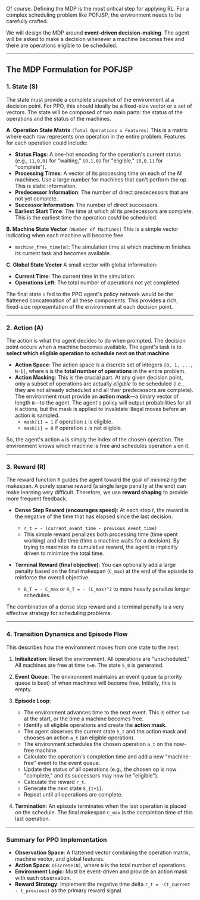 Of course. Defining the MDP is the most critical step for applying RL. For a complex scheduling problem like POFJSP, the environment needs to be carefully crafted.

We will design the MDP around **event-driven decision-making**. The agent will be asked to make a decision whenever a machine becomes free and there are operations eligible to be scheduled.

---

## The MDP Formulation for POFJSP

### 1. State (S)
The state must provide a complete snapshot of the environment at a decision point. For PPO, this should ideally be a fixed-size vector or a set of vectors. The state will be composed of two main parts: the status of the operations and the status of the machines.

**A. Operation State Matrix** `(Total Operations x Features)`
This is a matrix where each row represents one operation in the entire problem. Features for each operation could include:
* **Status Flags**: A one-hot encoding for the operation's current status (e.g., `[1,0,0]` for "waiting," `[0,1,0]` for "eligible," `[0,0,1]` for "complete").
* **Processing Times**: A vector of its processing time on each of the *M* machines. Use a large number for machines that can't perform the op. This is static information.
* **Predecessor Information**: The number of direct predecessors that are not yet complete.
* **Successor Information**: The number of direct successors.
* **Earliest Start Time**: The time at which all its predecessors are complete. This is the earliest time the operation *could* be scheduled.

**B. Machine State Vector** `(Number of Machines)`
This is a simple vector indicating when each machine will become free.
* `machine_free_time[m]`: The simulation time at which machine *m* finishes its current task and becomes available.

**C. Global State Vector**
A small vector with global information:
* **Current Time**: The current time in the simulation.
* **Operations Left**: The total number of operations not yet completed.

The final state `S` fed to the PPO agent's policy network would be the flattened concatenation of all these components. This provides a rich, fixed-size representation of the environment at each decision point.

***

### 2. Action (A)
The action is what the agent decides to do when prompted. The decision point occurs when a machine becomes available. The agent's task is to **select which eligible operation to schedule next on that machine**.

* **Action Space**: The action space is a discrete set of integers `[0, 1, ..., N-1]`, where `N` is the **total number of operations** in the entire problem.
* **Action Masking**: This is the crucial part. At any given decision point, only a subset of operations are actually *eligible* to be scheduled (i.e., they are not already scheduled and all their predecessors are complete). The environment must provide an **action mask**—a binary vector of length `N`—to the agent. The agent's policy will output probabilities for all `N` actions, but the mask is applied to invalidate illegal moves before an action is sampled.
    * `mask[i] = 1` if operation `i` is eligible.
    * `mask[i] = 0` if operation `i` is not eligible.

So, the agent's action `a` is simply the index of the chosen operation. The environment knows which machine is free and schedules operation `a` on it.

***

### 3. Reward (R)
The reward function `R` guides the agent toward the goal of minimizing the makespan. A purely sparse reward (a single large penalty at the end) can make learning very difficult. Therefore, we use **reward shaping** to provide more frequent feedback.

* **Dense Step Reward (encourages speed)**: At each step *t*, the reward is the negative of the time that has elapsed since the last decision.
    * `r_t = - (current_event_time - previous_event_time)`
    * This simple reward penalizes both processing time (time spent working) and idle time (time a machine waits for a decision). By trying to maximize its cumulative reward, the agent is implicitly driven to minimize the total time.

* **Terminal Reward (final objective)**: You can optionally add a large penalty based on the final makespan (`C_max`) at the end of the episode to reinforce the overall objective.
    * `R_T = - C_max` or `R_T = - (C_max)^2` to more heavily penalize longer schedules.

The combination of a dense step reward and a terminal penalty is a very effective strategy for scheduling problems.

***

### 4. Transition Dynamics and Episode Flow
This describes how the environment moves from one state to the next.

1.  **Initialization**: Reset the environment. All operations are "unscheduled." All machines are free at time `t=0`. The state `S_0` is generated.
2.  **Event Queue**: The environment maintains an event queue (a priority queue is best) of when machines will become free. Initially, this is empty.
3.  **Episode Loop**:
    * The environment advances time to the next event. This is either `t=0` at the start, or the time a machine becomes free.
    * Identify all eligible operations and create the **action mask**.
    * The agent observes the current state `S_t` and the action mask and chooses an action `a_t` (an eligible operation).
    * The environment schedules the chosen operation `a_t` on the now-free machine.
    * Calculate the operation's completion time and add a new "machine-free" event to the event queue.
    * Update the status of all operations (e.g., the chosen op is now "complete," and its successors may now be "eligible").
    * Calculate the reward `r_t`.
    * Generate the next state `S_{t+1}`.
    * Repeat until all operations are complete.

4.  **Termination**: An episode terminates when the last operation is placed on the schedule. The final makespan `C_max` is the completion time of this last operation.

---

### Summary for PPO Implementation
* **Observation Space**: A flattened vector combining the operation matrix, machine vector, and global features.
* **Action Space**: `Discrete(N)`, where `N` is the total number of operations.
* **Environment Logic**: Must be event-driven and provide an action mask with each observation.
* **Reward Strategy**: Implement the negative time delta `r_t = -(t_current - t_previous)` as the primary reward signal.